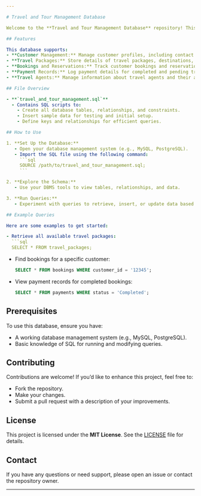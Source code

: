 ```yaml
---

# Travel and Tour Management Database  

Welcome to the **Travel and Tour Management Database** repository! This project provides a comprehensive database solution to manage operations for travel agencies or tour management systems. The SQL file in this repository defines the database schema, relationships, and initial data setup.  

## Features  

This database supports:  
- **Customer Management:** Manage customer profiles, including contact information and preferences.  
- **Travel Packages:** Store details of travel packages, destinations, activities, and pricing.  
- **Bookings and Reservations:** Track customer bookings and reservation statuses.  
- **Payment Records:** Log payment details for completed and pending transactions.  
- **Travel Agents:** Manage information about travel agents and their assigned responsibilities.  

## File Overview  

- **`travel_and_tour_management.sql`**  
  - Contains SQL scripts to:  
    - Create all database tables, relationships, and constraints.  
    - Insert sample data for testing and initial setup.  
    - Define keys and relationships for efficient queries.  

## How to Use  

1. **Set Up the Database:**  
   - Open your database management system (e.g., MySQL, PostgreSQL).  
   - Import the SQL file using the following command:  
     ```sql  
     SOURCE /path/to/travel_and_tour_management.sql;  
     ```  

2. **Explore the Schema:**  
   - Use your DBMS tools to view tables, relationships, and data.  

3. **Run Queries:**  
   - Experiment with queries to retrieve, insert, or update data based on your needs.  

## Example Queries  

Here are some examples to get started:  

- Retrieve all available travel packages:  
  ```sql  
  SELECT * FROM travel_packages;  
  ```  

- Find bookings for a specific customer:  
  ```sql  
  SELECT * FROM bookings WHERE customer_id = '12345';  
  ```  

- View payment records for completed bookings:  
  ```sql  
  SELECT * FROM payments WHERE status = 'Completed';  
  ```  

## Prerequisites  

To use this database, ensure you have:  
- A working database management system (e.g., MySQL, PostgreSQL).  
- Basic knowledge of SQL for running and modifying queries.  

## Contributing  

Contributions are welcome! If you’d like to enhance this project, feel free to:  
- Fork the repository.  
- Make your changes.  
- Submit a pull request with a description of your improvements.  

## License  

This project is licensed under the **MIT License**. See the [LICENSE](LICENSE) file for details.  

## Contact  

If you have any questions or need support, please open an issue or contact the repository owner.  

---
```

